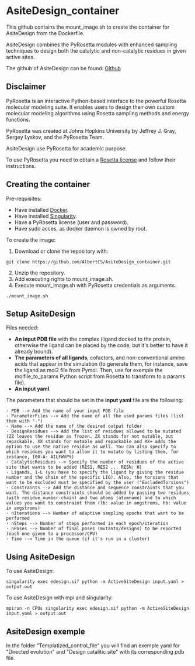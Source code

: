 # AsiteDesign_container
This github contains the mount_image.sh to create the container for AsiteDesign from the Dockerfile.

AsiteDesign combines the PyRosetta modules with enhanced sampling techniques to design both the catalytic and non-catalytic residues in given active sites.

The github of AsiteDesign can be found: [Github](https://github.com/masoudk/AsiteDesign)

Disclaimer
---
PyRosetta is an interactive Python-based interface to the powerful Rosetta molecular modeling suite. It enables users to design their own custom molecular modeling algorithms using Rosetta sampling methods and energy functions.

PyRosetta was created at Johns Hopkins University by Jeffrey J. Gray, Sergey Lyskov, and the PyRosetta Team.

AsiteDesign use PyRosetta for academic purpose.

To use PyRosetta you need to obtain a [Rosetta license](https://www.pyrosetta.org/home/licensing-pyrosetta) and follow their instructions.


Creating the container
---
Pre-requisites:
- Have installed [Docker](https://docs.docker.com/engine/install/ubuntu/).
- Have installed [Singularity](https://docs.sylabs.io/guides/3.0/user-guide/installation.html).
- Have a PyRosetta license (user and password).
- Have sudo acces, as docker daemon is owned by root.

To create the image:
  1. Download or clone the repository with:
  ```
  git clone https://github.com/AlbertCS/AsiteDesign_container.git
  ```
  2. Unzip the repository.
  3. Add executing rights to mount_image.sh.
  4. Execute mount_image.sh with PyRosetta credentials as arguments.
  ```
  ./mount_image.sh
  ```

Setup AsiteDesign
---
Files needed:
- **An input PDB file** with the complex (ligand docked to the protein, otherwise the ligand can be placed by the code, but it's better to have it already bound).
- **The parameters of all ligands**, cofactors, and non-conventional amino acids that appear in the simulation (to generate them, for instance, save the ligand as mol2 file from Pymol. Then, use for exemple the molfile_to_params Python script from Rosetta to transform to a params file).
- **An input yaml**.

The parameters that should be set in the **input yaml** file are the following:

	· PDB --> Add the name of your input PDB file
	· ParameterFiles --> Add the name of all the used params files (list them with "-")
	· Name --> Add the name of the desired output folder
	· DesignResidues --> Add the list of residues allowed to be mutated (ZZ leaves the residue as frozen. ZX stands for not mutable, but repackable. XX stands for mutable and repackable and XX+ adds the option to use the native residue as well. You can also specify to which residues you want to allow it to mutate by listing them, for instance, 100-A: AILFWVPY)
	· CatalyticResidues --> Specify the number of residues of the active site that wants to be added (RES1, RES2 ... RESN: H)
	· Ligands, 1-L (you have to specify the ligand by giving the residue number and the chain of the specific LIG). Also, the torsions that want to be excluded must be specified by the user ("ExcludedTorsions")
	· Constraints --> Add the distance and sequence constraints that you want. The distance constraints should be added by passing two residues (with residue_number-chain) and two atoms (atomname) and to which values you want to constraint them (lb: value in angstroms, hb: value in angstroms)
	· nIterations --> Number of adaptive sampling epochs that want to be performed
	· nSteps --> Number of steps performed in each epoch/iteration
	· nPoses --> Number of final poses (mutants/designs) to be reported (each one given to a processor/CPU)
	· Time --> Time in the queue (if it's run in a cluster)

Using AsiteDesign
---
To use AsiteDesign:
```
singularity exec edesign.sif python -m ActiveSiteDesign input.yaml > output.out
```
To use AsiteDesign with mpi and singularity:
```
mpirun -n CPUs singularity exec edesign.sif python -m ActiveSiteDesign input.yaml > output.out
```

AsiteDesign exemple
---
In the folder "Templatized_control_file" you will find an exemple yaml for "Directed evolution" and "Design catalitic site" with its corresponding pdb file.
